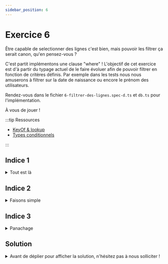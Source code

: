```yaml
---
sidebar_position: 6
---
```


# Exercice 6

Être capable de selectionner des lignes c'est bien, mais pouvoir les filtrer ça serait canon, qu'en pensez-vous ?

C'est partit implémentons une clause "where" ! L'objectif de cet exercice est d'à partir du typage actuel de le faire évoluer afin de pouvoir filtrer en fonction de critères définis.
Par exemple dans les tests nous nous amuserons à filtrer sur la date de naissance ou encore le prénom des utilisateurs.

Rendez-vous dans le fichier `6-filtrer-des-lignes.spec-d.ts` et `db.ts` pour l'implémentation.

À vous de jouer !

:::tip Ressources

- [KeyOf & lookup](../typescript/keyof-lookup.md)
- [Types conditionnels](../typescript/conditional-types.md)

:::

## Indice 1

<details>
  <summary>Tout est là</summary>

La signature de `where` dépend du type du contexte (en l'occurence de _sélection_ dans une _table_ d'une base de donnée arbitraire) ainsi que du nom et du type de champ (qu'on peut déduire de la _table_) sur lequel le filtre sera appliqué.

</details>

## Indice 2

<details>
  <summary>Faisons simple</summary>

Pour le moment nous n'implémentons qu'une clause d'égalité, un type littéral devrait faire l'affaire pour l'argument `operator` !

</details>

## Indice 3

<details>
  <summary>Panachage</summary>

Au final on va utiliser ici beaucoup de choses qu'on a déjà pu aborder: _lookup types_, mots-clé _keyof_ ou _extends_.

</details>

## Solution

<details>
  <summary>Avant de déplier pour afficher la solution, n'hésitez pas à nous solliciter ! </summary>

````ts

  type FilterableContext<DB> = SelectableContext<DB> & {
    _fields: (keyof DB[keyof DB])[] | "ALL";
  };

  type AnyFilterableContext = FilterableContext<any>;

  export const where = <
    Ctx extends AnySelectableContext,
    Field extends keyof Ctx["$db"][Ctx["_table"]]
  >(
    ctx: Ctx,
    field: Field,
    operator: "=",
    value: Ctx["$db"][Ctx["_table"]][Field]
  ) => ({
    ...ctx,
    _where: {
      field,
      operator,
      value,
    },
  });
  ```

</details>
````
